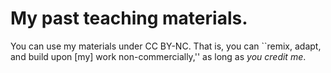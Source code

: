 # My past teaching materials.
You can use my materials under CC BY-NC. That is, you can ``remix, adapt, and build upon [my] work non-commercially,'' as long as _you credit me_.  
